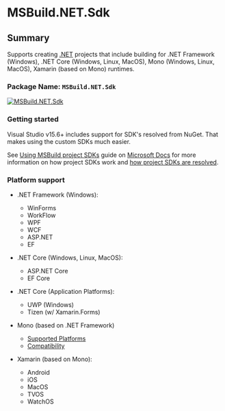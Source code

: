 # MSBuild.NET.Sdk

## Summary

Supports creating [.NET](#platform-support) projects that include building for .NET Framework (Windows), .NET Core (Windows, Linux, MacOS), Mono (Windows, Linux, MacOS), Xamarin (based on Mono) runtimes.

### Package Name: `MSBuild.NET.Sdk`

[![MSBuild.NET.Sdk](https://img.shields.io/myget/msbuild-sdks/v/MSBuild.NET.Sdk.svg)](https://myget.org/feed/msbuild-sdks/package/nuget/MSBuild.NET.Sdk)

### Getting started

Visual Studio v15.6+ includes support for SDK's resolved from NuGet.
That makes using the custom SDKs much easier.

See [Using MSBuild project SDKs][msbuild-sdk-usage] guide on [Microsoft Docs](https://docs.ms) for more information on how project SDKs work and [how project SDKs are resolved][msbuild-sdk-resolver].

[msbuild-sdk-usage]: https://docs.microsoft.com/visualstudio/msbuild/how-to-use-project-sdk
[msbuild-sdk-resolver]: https://docs.microsoft.com/visualstudio/msbuild/how-to-use-project-sdk#how-project-sdks-are-resolved

### Platform support

- .NET Framework (Windows):
  - WinForms
  - WorkFlow
  - WPF
  - WCF
  - ASP.NET
  - EF

- .NET Core (Windows, Linux, MacOS):
  - ASP.NET Core
  - EF Core

- .NET Core (Application Platforms):
  - UWP (Windows)
  - Tizen (w/ Xamarin.Forms)

- Mono (based on .NET Framework)
  - [Supported Platforms](http://www.mono-project.com/docs/about-mono/supported-platforms/)
  - [Compatibility](https://www.mono-project.com/docs/about-mono/compatibility)

- Xamarin (based on Mono):
  - Android
  - iOS
  - MacOS
  - TVOS
  - WatchOS

